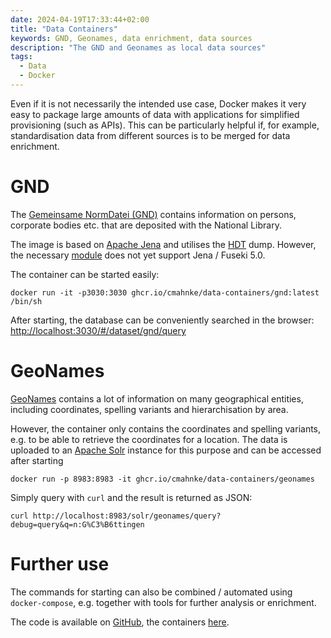 ```yaml
---
date: 2024-04-19T17:33:44+02:00
title: "Data Containers"
keywords: GND, Geonames, data enrichment, data sources
description: "The GND and Geonames as local data sources"
tags:
  - Data
  - Docker
---
```


Even if it is not necessarily the intended use case, Docker makes it very easy to package large amounts of data with applications for simplified provisioning (such as APIs). This can be particularly helpful if, for example, standardisation data from different sources is to be merged for data enrichment.
<!--more-->

# GND

The [Gemeinsame NormDatei (GND)](https://www.dnb.de/EN/Professionell/Standardisierung/GND/gnd_node.html) contains information on persons, corporate bodies etc. that are deposited with the National Library.

The image is based on [Apache Jena](https://jena.apache.org/) and utilises the [HDT](https://www.rdfhdt.org/) dump. However, the necessary [module](https://github.com/rdfhdt/hdt-java) does not yet support Jena / Fuseki 5.0.

The container can be started easily:

```
docker run -it -p3030:3030 ghcr.io/cmahnke/data-containers/gnd:latest /bin/sh
```

After starting, the database can be conveniently searched in the browser: [http://localhost:3030/#/dataset/gnd/query](http://localhost:3030/#/dataset/gnd/query)

# GeoNames

[GeoNames](https://www.geonames.org/) contains a lot of information on many geographical entities, including coordinates, spelling variants and hierarchisation by area.

However, the container only contains the coordinates and spelling variants, e.g. to be able to retrieve the coordinates for a location. The data is uploaded to an [Apache Solr](https://solr.apache.org/) instance for this purpose and can be accessed after starting

```
docker run -p 8983:8983 -it ghcr.io/cmahnke/data-containers/geonames
```

Simply query with `curl` and the result is returned as JSON:

```
curl http://localhost:8983/solr/geonames/query?debug=query&q=n:G%C3%B6ttingen
```

# Further use

The commands for starting can also be combined / automated using `docker-compose`, e.g. together with tools for further analysis or enrichment.

The code is available on [GitHub](https://github.com/cmahnke/data-containers), the containers [here](https://github.com/cmahnke?tab=packages&repo_name=data-containers).
